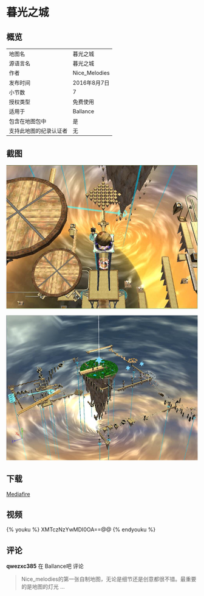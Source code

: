 ﻿# 暮光之城

## 概览

|||
|:---|:---|
|地图名|暮光之城|
|源语言名|暮光之城|
|作者|Nice_Melodies|
|发布时间|2016年8月7日|
|小节数|7|
|授权类型|免费使用|
|适用于|Ballance|
|包含在地图包中|是|
|支持此地图的纪录认证者|无|

## 截图

![img](../../../assets/customMapIndex/twilightCity.jpg)

![img](../../../assets/customMapIndex/twilightCity-1.jpg)


## 下载

[Mediafire](https://www.mediafire.com/download/5ar6xgk2hwxr9c2)


## 视频

{% youku %} XMTczNzYwMDI0OA==@@ {% endyouku %}


## 评论

**qwezxc385** 在 Ballance吧 评论

> Nice_melodies的第一张自制地图，无论是细节还是创意都很不错。最重要的是地图的灯光 ...

